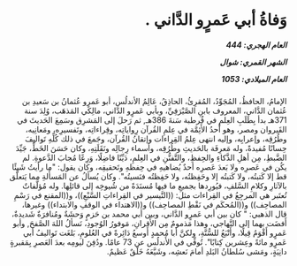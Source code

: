 <h1 dir="rtl">وَفاةُ أبي عَمرٍو الدَّاني .</h1>

<h5 dir="rtl">العام الهجري:  444

الشهر القمري: شوال

العام الميلادي: 1053</h5>

<p dir="rtl">الإمامُ، الحافظُ، المُجَوِّدُ، المُقرِئُ، الحاذِقُ، عَالِمُ الأندلُس، أبو عَمرٍو عُثمانُ بن سَعيدِ بن عُثمان الدَّاني، المعروف بابنِ الصَّيْرَفِيِّ، وبأبي عَمرٍو الدَّاني، مالِكي المَذهَب، وُلِدَ سنة 371هـ بدأ بِطَلَبِ العِلمِ في قُرطبة سَنةَ 386هـ, ثم رَحلَ إلى المَشرِق وسَمِعَ الحَديثَ في القَيروان ومصر، وهو أَحدُ الأَئِمَّة في عِلمِ القُرآن رِواياتِه، وقِراءاتِه، وتَفسيرِه، ومَعانِيه، وطُرُقِه، وإعرابِه، وإليه انتهى عِلمُ القِراءات وإتقانُ القُرآن، وجَمعَ في ذلك كُلِّهِ تَواليفَ حِسانًا مُفيدةً، وله مَعرِفَة بالحَديثِ وطُرُقِه، وأسماء رِجالِه ونَقَلَتِهِ، وكان حَسَنَ الخَطِّ، جَيِّدَ الضَّبطِ، مِن أهلِ الذَّكاءِ والحِفظِ، والتَّفنُّنِ في العِلمِ، دَيِّنًا فاضِلًا، وَرِعًا مُجابَ الدَّعوةِ. لم يكُن في عَصرِه ولا بَعدَ عَصرِه أحدٌ يُضاهيهِ في حِفظهِ وتَحقيقِه، وكان يقول: "ما رأيتُ شَيئًا قط إلا كَتبتُه، ولا كَتبتُه إلا وحَفِظتُه، ولا حَفِظتُه فنَسيتُه". وكان يُسألُ عن المَسأَلةِ مما يَتعلَّق بالآثارِ وكلامِ السَّلفِ، فيُورِدها بجميعِ ما فيها مُسنَدَةً من شُيوخِه إلى قائلِها. وله مُؤلَّفاتٌ تُعتَبر هي المرجِعُ في القِراءات مثل: ((التَّيسير في القِراءاتِ السَّبْعِ))، و((المقنع في رَسْمِ المصاحِف)) و((المُحكَم في نَقْطِ المصاحِف)) و((الاهتداء في الوقفِ والابتداء)) وغيرها، قال الذهبي: " كان بين أبي عَمرٍو الدَّاني، وبين أبي محمد بن حَزمٍ وَحشَةٌ ومُنافرَةٌ شَديدةٌ، أَفضَت بهما إلى التَّهاجي، وهذا مَذمومٌ مِن الأَقرانِ، مَوفورُ الوُجودِ، نَسألُ اللهَ الصَّفحَ, وأبو عَمرٍو أَقْوَمُ قِيلًا، وأَتْبَعُ للسُّنَّةِ، ولكنَّ أبا مُحمدٍ أَوسعُ دَائِرةً في العُلومِ، بَلغَت تَواليفُ أبي عَمرٍو مائةً وعِشرين كِتابًا". تُوفِّي في الأَندلُس عن 73 عامًا. ودُفِنَ ليومِه بعدَ العَصرِ بِمَقبرةٍ دانِيَةٍ، ومَشى سُلطانُ البَلدِ أمامَ نَعشِه، وشَيَّعَهُ خَلْقٌ عَظيمٌ.</p></br>
